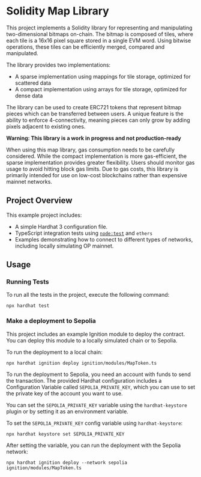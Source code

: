 # Solidity Map Library

This project implements a Solidity library for representing and manipulating two-dimensional bitmaps on-chain. The
bitmap is composed of tiles, where each tile is a 16x16 pixel square stored in a single EVM word. Using bitwise
operations, these tiles can be efficiently merged, compared and manipulated.

The library provides two implementations:

- A sparse implementation using mappings for tile storage, optimized for scattered data
- A compact implementation using arrays for tile storage, optimized for dense data

The library can be used to create ERC721 tokens that represent bitmap pieces which can be transferred between users. A
unique feature is the ability to enforce 4-connectivity, meaning pieces can only grow by adding pixels adjacent to
existing ones.

**Warning: This library is a work in progress and not production-ready**

When using this map library, gas consumption needs to be carefully considered. While the compact implementation is more
gas-efficient, the sparse implementation provides greater flexibility. Users should monitor gas usage to avoid hitting
block gas limits. Due to gas costs, this library is primarily intended for use on low-cost blockchains rather than
expensive mainnet networks.

## Project Overview

This example project includes:

- A simple Hardhat 3 configuration file.
- TypeScript integration tests using [`node:test`](nodejs.org/api/test.html) and `ethers`
- Examples demonstrating how to connect to different types of networks, including locally simulating OP mainnet.

## Usage

### Running Tests

To run all the tests in the project, execute the following command:

```shell
npx hardhat test
```

### Make a deployment to Sepolia

This project includes an example Ignition module to deploy the contract. You can deploy this module to a locally
simulated chain or to Sepolia.

To run the deployment to a local chain:

```shell
npx hardhat ignition deploy ignition/modules/MapToken.ts
```

To run the deployment to Sepolia, you need an account with funds to send the transaction. The provided Hardhat
configuration includes a Configuration Variable called `SEPOLIA_PRIVATE_KEY`, which you can use to set the private key
of the account you want to use.

You can set the `SEPOLIA_PRIVATE_KEY` variable using the `hardhat-keystore` plugin or by setting it as an environment
variable.

To set the `SEPOLIA_PRIVATE_KEY` config variable using `hardhat-keystore`:

```shell
npx hardhat keystore set SEPOLIA_PRIVATE_KEY
```

After setting the variable, you can run the deployment with the Sepolia network:

```shell
npx hardhat ignition deploy --network sepolia ignition/modules/MapToken.ts
```
